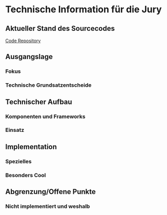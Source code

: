 # Technische Information für die Jury

## Aktueller Stand des Sourcecodes
[Code Repository](https://github.com/Luca-Mezger/sbb-fahrplan) 

## Ausgangslage

### Fokus

### Technische Grundsatzentscheide

## Technischer Aufbau

### Komponenten und Frameworks

### Einsatz

## Implementation

### Spezielles

### Besonders Cool

## Abgrenzung/Offene Punkte

### Nicht implementiert und weshalb



